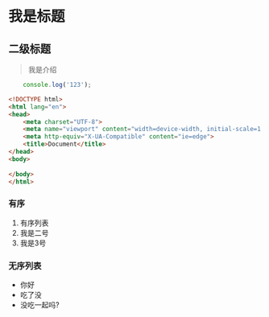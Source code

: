 # 我是标题

## 二级标题

>我是介绍

```javascript
    console.log('123');

```

```html
<!DOCTYPE html>
<html lang="en">
<head>
    <meta charset="UTF-8">
    <meta name="viewport" content="width=device-width, initial-scale=1.0">
    <meta http-equiv="X-UA-Compatible" content="ie=edge">
    <title>Document</title>
</head>
<body>
    
</body>
</html>
```

### 有序

1. 有序列表
1. 我是二号
1. 我是3号

### 无序列表

* 你好
* 吃了没
* 没吃一起吗?